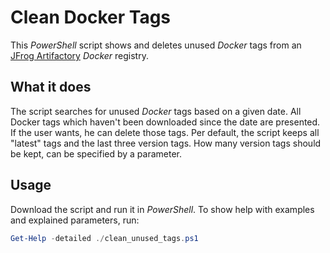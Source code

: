 # Clean Docker Tags

This _PowerShell_ script shows and deletes unused _Docker_ tags from an [JFrog Artifactory](https://jfrog.com/artifactory/) _Docker_ registry.

## What it does

The script searches for unused _Docker_ tags based on a given date. All Docker tags which haven't been downloaded since the date are presented. If the user wants, he can delete those tags. Per default, the script keeps all "latest" tags and the last three version tags. How many version tags should be kept, can be specified by a parameter.

## Usage

Download the script and run it in _PowerShell_. To show help with examples and explained parameters, run:

```powershell
Get-Help -detailed ./clean_unused_tags.ps1
```
